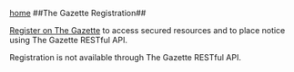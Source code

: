 [home](../home.md)
##The Gazette Registration##

[Register on The Gazette](https://www.thegazette.co.uk/my-gazette/account?register=true) to access secured resources and to place notice using The Gazette RESTful API.

Registration is not available through The Gazette RESTful API.
